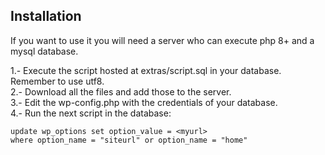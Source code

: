 
## Installation

If you want to use it you will need a server who can execute php 8+ and a mysql database.

1.- Execute the script hosted at extras/script.sql in your database. Remember to use utf8.  
2.- Download all the files and add those to the server.  
3.- Edit the wp-config.php with the credentials of your database.  
4.- Run the next script in the database:  

```
update wp_options set option_value = <myurl> 
where option_name = "siteurl" or option_name = "home"
```

    
